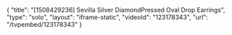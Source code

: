{
    "title": "[1508429236] Sevilla Silver DiamondPressed Oval Drop Earrings",
    "type": "solo",
    "layout": "iframe-static",
    "videoId": "123178343",
    "url": "\/tvpembed\/123178343"
}